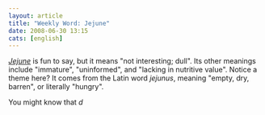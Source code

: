```yaml
---
layout: article
title: "Weekly Word: Jejune"
date: 2008-06-30 13:15
cats: [english]
---
```

<em><a href="http://dictionary.reference.com/browse/jejune">Jejune</a></em> is fun to say, but it means "not interesting; dull". Its other meanings include "immature", "uninformed", and "lacking in nutritive value". Notice a theme here? It comes from the Latin word <em>jejunus</em>, meaning "empty, dry, barren", or literally "hungry".

You might know that <em>d

